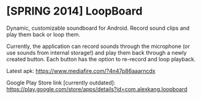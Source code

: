 [SPRING 2014] LoopBoard
=======================

Dynamic, customizable soundboard for Android. Record sound clips and play them back or loop them.

Currently, the application can record sounds through the microphone (or use sounds from internal storage!) and play them back through a newly created button. Each button has the option to re-record and loop playback. 

Latest apk: https://www.mediafire.com/?4n47p86aaarncdx

Google Play Store link [currently outdated]: https://play.google.com/store/apps/details?id=com.alexkang.loopboard
